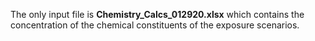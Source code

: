 The only input file is **Chemistry_Calcs_012920.xlsx** which contains the concentration of the chemical constituents of the exposure scenarios.
